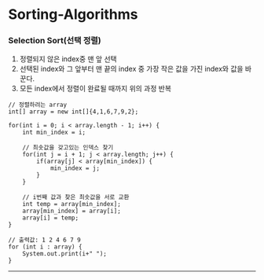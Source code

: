 # Sorting-Algorithms

### Selection Sort(선택 정렬)
1. 정렬되지 않은 index중 맨 앞 선택  
2. 선택된 index와 그 앞부터 맨 끝의 index 중 가장 작은 값을 가진 index와 값을 바꾼다.
3. 모든 index에서 정렬이 완료될 때까지 위의 과정 반복

```
// 정렬하려는 array
int[] array = new int[]{4,1,6,7,9,2};

for(int i = 0; i < array.length - 1; i++) {
    int min_index = i;

    // 최솟값을 갖고있는 인덱스 찾기
    for(int j = i + 1; j < array.length; j++) {
        if(array[j] < array[min_index]) {
            min_index = j;
        }
    }

    // i번째 값과 찾은 최솟값을 서로 교환
    int temp = array[min_index];
    array[min_index] = array[i];
    array[i] = temp;
}

// 출력값: 1 2 4 6 7 9
for (int i : array) {
    System.out.print(i+" ");
}

```
- - -



